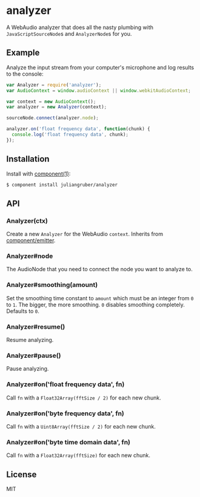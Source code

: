
# analyzer

  A WebAudio analyzer that does all the nasty plumbing with `JavaScriptSourceNode`s and `AnalyzerNode`s for you.

## Example

  Analyze the input stream from your computer's microphone and log results to the console:

```js
var Analyzer = require('analyzer');
var AudioContext = window.audioContext || window.webkitAudioContext;

var context = new AudioContext();
var analyzer = new Analyzer(context);

sourceNode.connect(analyzer.node);

analyzer.on('float frequency data', function(chunk) {
  console.log('float frequency data', chunk);
});
```

## Installation

  Install with [component(1)](http://component.io):

```bash
$ component install juliangruber/analyzer
```

## API

### Analyzer(ctx)

  Create a new `Analyzer` for the WebAudio `context`. Inherits from [component/emitter](https://github.com/component/emitter).

### Analyzer#node

The AudioNode that you need to connect the node you want to analyze to.

### Analyzer#smoothing(amount)

  Set the smoothing time constant to `amount` which must be an integer from `0` to `1`. The bigger, the more smoothing. `0` disables smoothing completely. Defaults to `0`.

### Analyzer#resume()

  Resume analyzing.

### Analyzer#pause()

  Pause analyzing.

### Analyzer#on('float frequency data', fn)

  Call `fn` with a `Float32Array(fftSize / 2)` for each new chunk.

### Analyzer#on('byte frequency data', fn)

  Call `fn` with a `Uint8Array(fftSize / 2)` for each new chunk.

### Analyzer#on('byte time domain data', fn)

  Call `fn` with a `Float32Array(fftSize)` for each new chunk.

## License

  MIT
